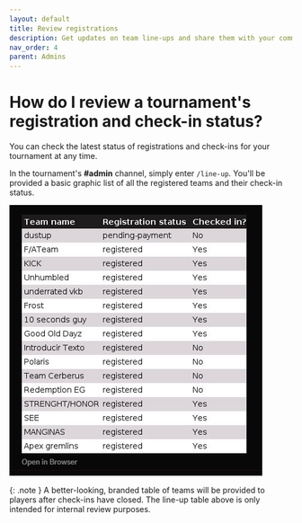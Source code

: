 ```yaml
---
layout: default
title: Review registrations
description: Get updates on team line-ups and share them with your community
nav_order: 4
parent: Admins
---
```


# How do I review a tournament's registration and check-in status?

You can check the latest status of registrations and check-ins for your tournament at any time.

In the tournament's **#admin** channel, simply enter `/line-up`. You'll be provided a basic graphic list of all the registered teams and their check-in status.

![Lineup graphic sample](/images/line-up.png)

{: .note }
A better-looking, branded table of teams will be provided to players after check-ins have closed. The line-up table above is only intended for internal review purposes.
